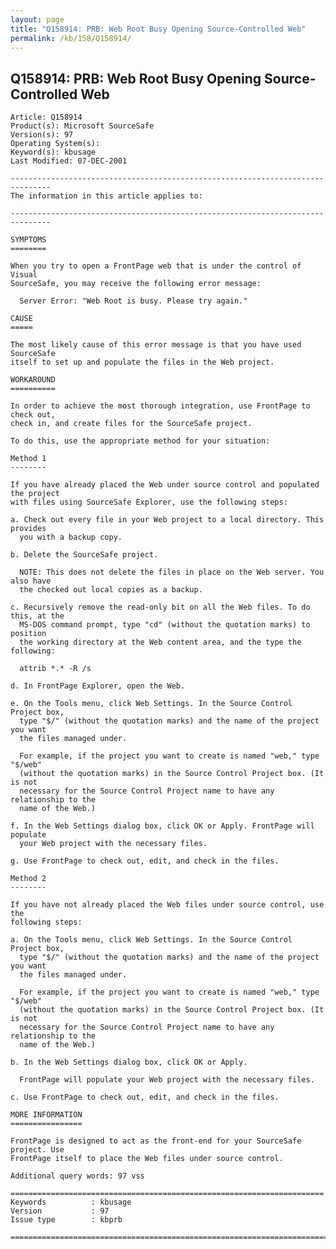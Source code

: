```yaml
---
layout: page
title: "Q158914: PRB: Web Root Busy Opening Source-Controlled Web"
permalink: /kb/158/Q158914/
---
```


## Q158914: PRB: Web Root Busy Opening Source-Controlled Web

	Article: Q158914
	Product(s): Microsoft SourceSafe
	Version(s): 97
	Operating System(s): 
	Keyword(s): kbusage
	Last Modified: 07-DEC-2001
	
	-------------------------------------------------------------------------------
	The information in this article applies to:
	
	-------------------------------------------------------------------------------
	
	SYMPTOMS
	========
	
	When you try to open a FrontPage web that is under the control of Visual
	SourceSafe, you may receive the following error message:
	
	  Server Error: "Web Root is busy. Please try again."
	
	CAUSE
	=====
	
	The most likely cause of this error message is that you have used SourceSafe
	itself to set up and populate the files in the Web project.
	
	WORKAROUND
	==========
	
	In order to achieve the most thorough integration, use FrontPage to check out,
	check in, and create files for the SourceSafe project.
	
	To do this, use the appropriate method for your situation:
	
	Method 1
	--------
	
	If you have already placed the Web under source control and populated the project
	with files using SourceSafe Explorer, use the following steps:
	
	a. Check out every file in your Web project to a local directory. This provides
	  you with a backup copy.
	
	b. Delete the SourceSafe project.
	
	  NOTE: This does not delete the files in place on the Web server. You also have
	  the checked out local copies as a backup.
	
	c. Recursively remove the read-only bit on all the Web files. To do this, at the
	  MS-DOS command prompt, type "cd" (without the quotation marks) to position
	  the working directory at the Web content area, and the type the following:
	
	  attrib *.* -R /s
	
	d. In FrontPage Explorer, open the Web.
	
	e. On the Tools menu, click Web Settings. In the Source Control Project box,
	  type "$/" (without the quotation marks) and the name of the project you want
	  the files managed under.
	
	  For example, if the project you want to create is named "web," type "$/web"
	  (without the quotation marks) in the Source Control Project box. (It is not
	  necessary for the Source Control Project name to have any relationship to the
	  name of the Web.)
	
	f. In the Web Settings dialog box, click OK or Apply. FrontPage will populate
	  your Web project with the necessary files.
	
	g. Use FrontPage to check out, edit, and check in the files.
	
	Method 2
	--------
	
	If you have not already placed the Web files under source control, use the
	following steps:
	
	a. On the Tools menu, click Web Settings. In the Source Control Project box,
	  type "$/" (without the quotation marks) and the name of the project you want
	  the files managed under.
	
	  For example, if the project you want to create is named "web," type "$/web"
	  (without the quotation marks) in the Source Control Project box. (It is not
	  necessary for the Source Control Project name to have any relationship to the
	  name of the Web.)
	
	b. In the Web Settings dialog box, click OK or Apply.
	
	  FrontPage will populate your Web project with the necessary files.
	
	c. Use FrontPage to check out, edit, and check in the files.
	
	MORE INFORMATION
	================
	
	FrontPage is designed to act as the front-end for your SourceSafe project. Use
	FrontPage itself to place the Web files under source control.
	
	Additional query words: 97 vss
	
	======================================================================
	Keywords          : kbusage 
	Version           : 97
	Issue type        : kbprb
	
	=============================================================================
	
